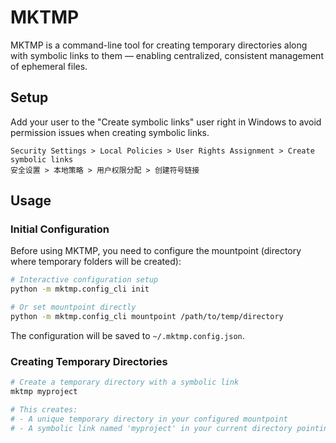 # MKTMP

MKTMP is a command-line tool for creating temporary directories along with symbolic links to them — enabling centralized, consistent management of ephemeral files.

## Setup

Add your user to the "Create symbolic links" user right in Windows to avoid permission issues when creating symbolic links.

```
Security Settings > Local Policies > User Rights Assignment > Create symbolic links
安全设置 > 本地策略 > 用户权限分配 > 创建符号链接
```

## Usage

### Initial Configuration

Before using MKTMP, you need to configure the mountpoint (directory where temporary folders will be created):

```bash
# Interactive configuration setup
python -m mktmp.config_cli init

# Or set mountpoint directly
python -m mktmp.config_cli mountpoint /path/to/temp/directory
```

The configuration will be saved to `~/.mktmp.config.json`.

### Creating Temporary Directories

```bash
# Create a temporary directory with a symbolic link
mktmp myproject

# This creates:
# - A unique temporary directory in your configured mountpoint
# - A symbolic link named 'myproject' in your current directory pointing to the temp directory
```
